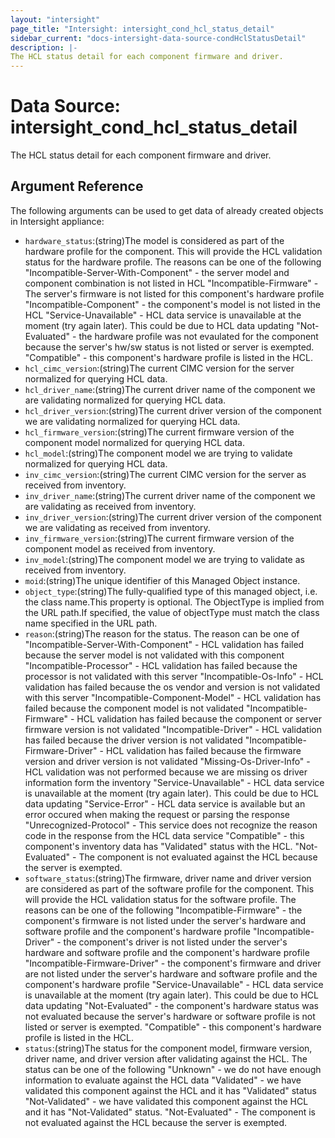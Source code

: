 ```yaml
---
layout: "intersight"
page_title: "Intersight: intersight_cond_hcl_status_detail"
sidebar_current: "docs-intersight-data-source-condHclStatusDetail"
description: |-
The HCL status detail for each component firmware and driver.
---
```


# Data Source: intersight_cond_hcl_status_detail
The HCL status detail for each component firmware and driver.
## Argument Reference
The following arguments can be used to get data of already created objects in Intersight appliance:
* `hardware_status`:(string)The model is considered as part of the hardware profile for the component. This will provide the HCL validation status for the hardware profile. The reasons can be one of the following \"Incompatible-Server-With-Component\" - the server model and component combination is not listed in HCL \"Incompatible-Firmware\" - The server's firmware is not listed for this component's hardware profile \"Incompatible-Component\" - the component's model is not listed in the HCL \"Service-Unavailable\" - HCL data service is unavailable at the moment (try again later). This could be due to HCL data updating \"Not-Evaluated\" - the hardware profile was not evaulated for the component because the server's hw/sw status is not listed or server is exempted. \"Compatible\" - this component's hardware profile is listed in the HCL.
* `hcl_cimc_version`:(string)The current CIMC version for the server normalized for querying HCL data.
* `hcl_driver_name`:(string)The current driver name of the component we are validating normalized for querying HCL data.
* `hcl_driver_version`:(string)The current driver version of the component we are validating normalized for querying HCL data.
* `hcl_firmware_version`:(string)The current firmware version of the component model normalized for querying HCL data.
* `hcl_model`:(string)The component model we are trying to validate normalized for querying HCL data.
* `inv_cimc_version`:(string)The current CIMC version for the server as received from inventory.
* `inv_driver_name`:(string)The current driver name of the component we are validating as received from inventory.
* `inv_driver_version`:(string)The current driver version of the component we are validating as received from inventory.
* `inv_firmware_version`:(string)The current firmware version of the component model as received from inventory.
* `inv_model`:(string)The component model we are trying to validate as received from inventory.
* `moid`:(string)The unique identifier of this Managed Object instance.
* `object_type`:(string)The fully-qualified type of this managed object, i.e. the class name.This property is optional. The ObjectType is implied from the URL path.If specified, the value of objectType must match the class name specified in the URL path.
* `reason`:(string)The reason for the status. The reason can be one of \"Incompatible-Server-With-Component\" - HCL validation has failed because the server model is not validated with this component \"Incompatible-Processor\" - HCL validation has failed because the processor is not validated with this server \"Incompatible-Os-Info\" - HCL validation has failed because the os vendor and version is not validated with this server \"Incompatible-Component-Model\" - HCL validation has failed because the component model is not validated \"Incompatible-Firmware\" - HCL validation has failed because the component or server firmware version is not validated \"Incompatible-Driver\" - HCL validation has failed because the driver version is not validated \"Incompatible-Firmware-Driver\" - HCL validation has failed because the firmware version and driver version is not validated \"Missing-Os-Driver-Info\" - HCL validation was not performed because we are missing os driver information form the inventory \"Service-Unavailable\" - HCL data service is unavailable at the moment (try again later). This could be due to HCL data updating \"Service-Error\" - HCL data service is available but an error occured when making the request or parsing the response \"Unrecognized-Protocol\" - This service does not recognize the reason code in the response from the HCL data service \"Compatible\" - this component's inventory data has \"Validated\" status with the HCL. \"Not-Evaluated\" - The component is not evaluated against the HCL because the server is exempted.
* `software_status`:(string)The firmware, driver name and driver version are considered as part of the software profile for the component. This will provide the HCL validation status for the software profile. The reasons can be one of the following \"Incompatible-Firmware\" - the component's firmware is not listed under the server's hardware and software profile and the component's hardware profile \"Incompatible-Driver\" - the component's driver is not listed under the server's hardware and software profile and the component's hardware profile \"Incompatible-Firmware-Driver\" - the component's firmware and driver are not listed under the server's hardware and software profile and the component's hardware profile \"Service-Unavailable\" - HCL data service is unavailable at the moment (try again later). This could be due to HCL data updating \"Not-Evaluated\" - the component's hardware status was not evaluated because the server's hardware or software profile is not listed or server is exempted. \"Compatible\" - this component's hardware profile is listed in the HCL.
* `status`:(string)The status for the component model, firmware version, driver name, and driver version after validating against the HCL. The status can be one of the following \"Unknown\" - we do not have enough information to evaluate against the HCL data \"Validated\" - we have validated this component against the HCL and it has \"Validated\" status \"Not-Validated\" - we have validated this component against the HCL and it has \"Not-Validated\" status. \"Not-Evaluated\" - The component is not evaluated against the HCL because the server is exempted.
